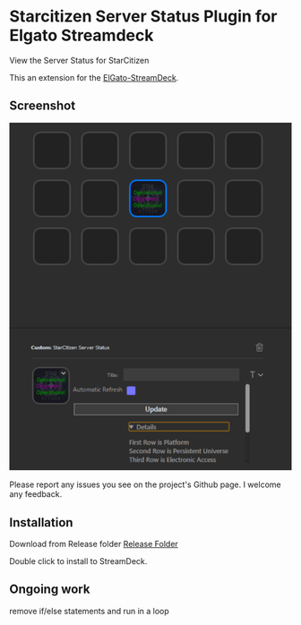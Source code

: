 # Starcitizen Server Status Plugin for Elgato Streamdeck

View the Server Status for StarCitizen

This an extension for the [ElGato-StreamDeck](https://www.elgato.com/en/gaming/stream-deck).

## Screenshot

![screencap.png](doc/screencap.PNG)

Please report any issues you see on the project's Github page. I welcome any feedback.

## Installation

Download from Release folder [Release Folder](Release/com.f00d4tehg0dz.starcitizen.streamDeckPlugin)

Double click to install to StreamDeck. 

## Ongoing work

remove if/else statements and run in a loop



